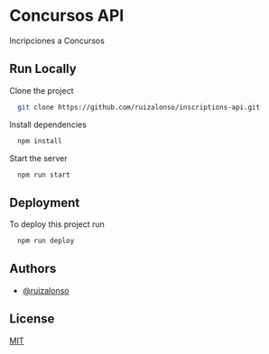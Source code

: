 
# Concursos API

Incripciones a Concursos



## Run Locally

Clone the project

```bash
  git clone https://github.com/ruizalonso/inscriptions-api.git
```

Install dependencies

```bash
  npm install
```

Start the server

```bash
  npm run start
```


## Deployment

To deploy this project run

```bash
  npm run deploy
```


## Authors

- [@ruizalonso](https://github.com/ruizalonso)


## License

[MIT](https://choosealicense.com/licenses/mit/)



